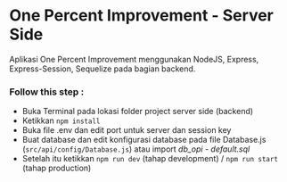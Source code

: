 # One Percent Improvement - Server Side
Aplikasi One Percent Improvement menggunakan NodeJS, Express, Express-Session, Sequelize pada bagian backend.

### Follow this step :
- Buka Terminal pada lokasi folder project server side (backend)
- Ketikkan `npm install`
- Buka file .env dan edit port untuk server dan session key
- Buat database dan edit konfigurasi database pada file Database.js (`src/api/config/Database.js`) atau import *db_opi - default.sql*
- Setelah itu ketikkan `npm run dev` (tahap development) / `npm run start` (tahap production)

